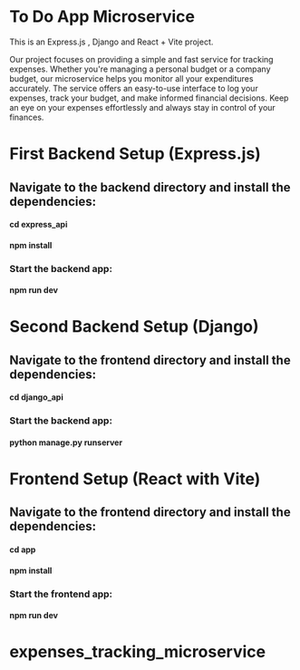 # To Do App Microservice

This is an Express.js , Django and React + Vite project.


Our project focuses on providing a simple and fast service for tracking expenses. Whether you're managing a personal budget or a company budget, our microservice helps you monitor all your expenditures accurately. The service offers an easy-to-use interface to log your expenses, track your budget, and make informed financial decisions. Keep an eye on your expenses effortlessly and always stay in control of your finances.


# First Backend Setup (Express.js)

## Navigate to the backend directory and install the dependencies:

#### cd express_api
#### npm install

### Start the backend app:
#### npm run dev


# Second Backend Setup (Django)

## Navigate to the frontend directory and install the dependencies:

#### cd django_api

### Start the backend app:
#### python manage.py runserver


# Frontend Setup (React with Vite)

## Navigate to the frontend directory and install the dependencies:

#### cd app
#### npm install

### Start the frontend app:
#### npm run dev
# expenses_tracking_microservice
